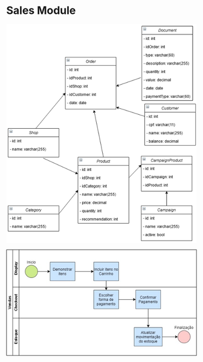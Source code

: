 # Sales Module

![Class diagram](https://raw.githubusercontent.com/nathangngencissk/sales-module/main/sales-classes.png)

![Processes diagram](https://raw.githubusercontent.com/nathangngencissk/sales-module/main/sales-process.jpg)

